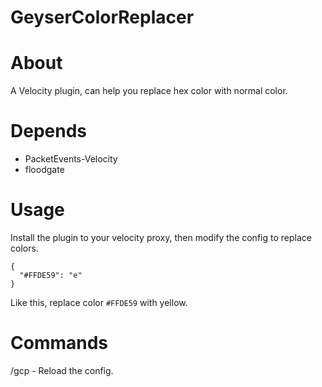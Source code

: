 # GeyserColorReplacer 

# About
A Velocity plugin, can help you replace hex color with normal color.

# Depends
- PacketEvents-Velocity
- floodgate

# Usage
Install the plugin to your velocity proxy, then modify the config to replace colors.
```
{
  "#FFDE59": "e"
}
```
Like this, replace color `#FFDE59` with yellow.

# Commands
/gcp - Reload the config.
